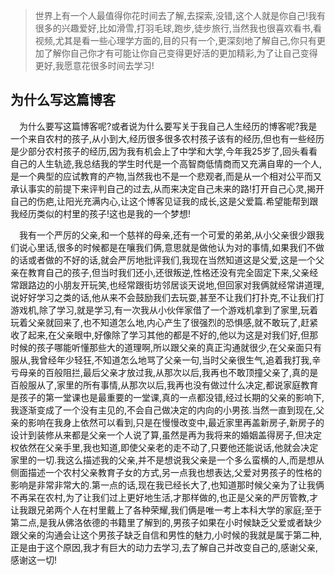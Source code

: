 
> 世界上有一个人最值得你花时间去了解,去探索,没错,这个人就是你自己!我有很多的兴趣爱好,比如滑雪,打羽毛球,跑步,徒步旅行,当然我也很喜欢看书,看视频,尤其是看一些心理学方面的,目的只有一个,更深刻地了解自己,你只有更加了解你自己你才有可能让你自己变得更好活的更加精彩,为了让自己变得更好,我愿意花很多时间去学习!


## 为什么写这篇博客

&emsp;为什么要写这篇博客呢?或者说为什么要写关于我自己人生经历的博客呢?我是一个来自农村的孩子,从小到大,经历很多很多农村孩子该有的经历,但也有一些经历是少部分农村孩子的经历,因为我有机会上了中学和大学,今年我25岁了,回头看看自己的人生轨迹,我总结我的学生时代是一个高智商低情商而又充满自卑的一个人,是一个典型的应试教育的产物,当然我也不是一个悲观者,而是从一个相对公平而又承认事实的前提下来评判自己的过去,从而来决定自己未来的路!打开自己心灵,揭开自己的伤疤,让阳光充满内心,让这个博客见证我的成长,这是父爱篇.希望能帮到跟我经历类似的村里的孩子!这也是我的一个梦想!

&emsp;我有一个严厉的父亲,和一个慈祥的母亲,还有一个可爱的弟弟,从小父亲很少跟我们说心里话,很多的时候都是在嚷我们俩,意思就是做他认为对的事情,如果我们不做的话或者做的不好的话,就会严厉地批评我们,我现在当然知道这是父爱,这是一个父亲在教育自己的孩子,但当时我们还小,还很叛逆,性格还没有完全固定下来,父亲经常跟路边的小朋友开玩笑,也经常跟街坊邻居谈天说地,但回家对我俩就经常讲道理,说好好学习之类的话,他从来不会鼓励我们去玩耍,甚至不让我们打扑克,不让我们打游戏机,除了学习,就是学习,有一次我从小伙伴家借了一个游戏机拿到了家里,玩着玩着父亲就回来了,也不知道怎么地,内心产生了很强烈的恐惧感,就不敢玩了,赶紧收了起来,在父亲眼中,好像除了学习其他的都是不好的,他以为这是对我们好,但那时候的孩子哪能听懂那些大的道理啊,所以跟父亲的真正沟通就很少,在父亲面只有服从,我曾经年少轻狂,不知道怎么地骂了父亲一句,当时父亲很生气,追着我打我,辛亏母亲的百般阻拦,最后父亲才放过我,从那次以后,我再也不敢顶撞父亲了,真的是百般服从了,家里的所有事情,从那次以后,我再也没有做过什么决定,都说家庭教育是孩子的第一堂课也是最重要的一堂课,真的一点都没错,经过长期的父亲的影响下,我逐渐变成了一个没有主见的,不会自己做决定的内向的小男孩.当然一直到现在,父亲的影响在我身上依然可以看到,只是在慢慢改变中,最近家里再盖新房子,新房子的设计到装修从来都是父亲一个人说了算,虽然是再为我将来的婚姻盖得房子,但决定权依然在父亲手里,我也知道,即使父亲老的走不动了,只要他还能说话,他就会决定家里的一切.我这么描述我的父亲,并不是想说我父亲是一个多么蛮横的人,而是想从侧面描述一个农村父亲教育子女的方式,另一点我也想表达,父爱对男孩子的性格的影响是非常非常大的.第一点的话,现在我已经长大了,也知道那时候父亲为了让我俩不再呆在农村,为了让我们过上更好地生活,才那样做的,也正是父亲的严厉管教,才让我跟兄弟两个人在村里戴上了各种荣耀,我们俩是唯一考上本科大学的家庭;至于第二点,是我从佛洛依德的书籍里了解到的,男孩子如果在小时候缺乏父爱或者缺少跟父亲的沟通会让这个男孩子缺乏自信和男性的魅力,小时候的我就是属于第二种,正是由于这个原因,我才有巨大的动力去学习,去了解自己并改变自己的,感谢父亲,感谢这一切!




